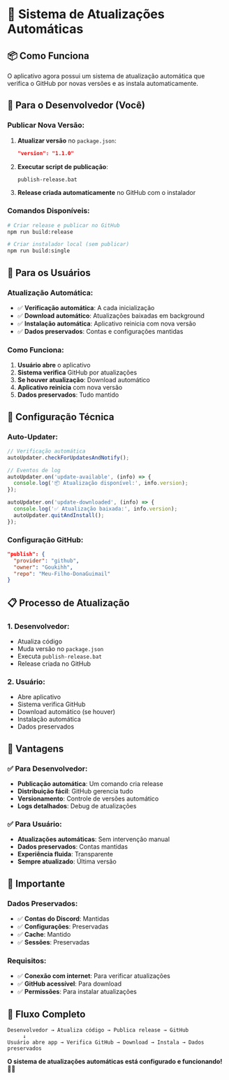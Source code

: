 # 🔄 Sistema de Atualizações Automáticas

## 📦 Como Funciona

O aplicativo agora possui um sistema de atualização automática que verifica o GitHub por novas versões e as instala automaticamente.

## 🚀 Para o Desenvolvedor (Você)

### **Publicar Nova Versão:**

1. **Atualizar versão** no `package.json`:
   ```json
   "version": "1.1.0"
   ```

2. **Executar script de publicação**:
   ```bash
   publish-release.bat
   ```

3. **Release criada automaticamente** no GitHub com o instalador

### **Comandos Disponíveis:**

```bash
# Criar release e publicar no GitHub
npm run build:release

# Criar instalador local (sem publicar)
npm run build:single
```

## 👥 Para os Usuários

### **Atualização Automática:**
- ✅ **Verificação automática**: A cada inicialização
- ✅ **Download automático**: Atualizações baixadas em background
- ✅ **Instalação automática**: Aplicativo reinicia com nova versão
- ✅ **Dados preservados**: Contas e configurações mantidas

### **Como Funciona:**
1. **Usuário abre** o aplicativo
2. **Sistema verifica** GitHub por atualizações
3. **Se houver atualização**: Download automático
4. **Aplicativo reinicia** com nova versão
5. **Dados preservados**: Tudo mantido

## 🔧 Configuração Técnica

### **Auto-Updater:**
```javascript
// Verificação automática
autoUpdater.checkForUpdatesAndNotify();

// Eventos de log
autoUpdater.on('update-available', (info) => {
  console.log('📦 Atualização disponível:', info.version);
});

autoUpdater.on('update-downloaded', (info) => {
  console.log('✅ Atualização baixada:', info.version);
  autoUpdater.quitAndInstall();
});
```

### **Configuração GitHub:**
```json
"publish": {
  "provider": "github",
  "owner": "Goukihh",
  "repo": "Meu-Filho-DonaGuimail"
}
```

## 📋 Processo de Atualização

### **1. Desenvolvedor:**
- Atualiza código
- Muda versão no `package.json`
- Executa `publish-release.bat`
- Release criada no GitHub

### **2. Usuário:**
- Abre aplicativo
- Sistema verifica GitHub
- Download automático (se houver)
- Instalação automática
- Dados preservados

## 🎯 Vantagens

### **✅ Para Desenvolvedor:**
- **Publicação automática**: Um comando cria release
- **Distribuição fácil**: GitHub gerencia tudo
- **Versionamento**: Controle de versões automático
- **Logs detalhados**: Debug de atualizações

### **✅ Para Usuário:**
- **Atualizações automáticas**: Sem intervenção manual
- **Dados preservados**: Contas mantidas
- **Experiência fluida**: Transparente
- **Sempre atualizado**: Última versão

## 🚨 Importante

### **Dados Preservados:**
- ✅ **Contas do Discord**: Mantidas
- ✅ **Configurações**: Preservadas
- ✅ **Cache**: Mantido
- ✅ **Sessões**: Preservadas

### **Requisitos:**
- ✅ **Conexão com internet**: Para verificar atualizações
- ✅ **GitHub acessível**: Para download
- ✅ **Permissões**: Para instalar atualizações

## 🔄 Fluxo Completo

```
Desenvolvedor → Atualiza código → Publica release → GitHub
     ↓
Usuário abre app → Verifica GitHub → Download → Instala → Dados preservados
```

**O sistema de atualizações automáticas está configurado e funcionando!** 🎉✨
